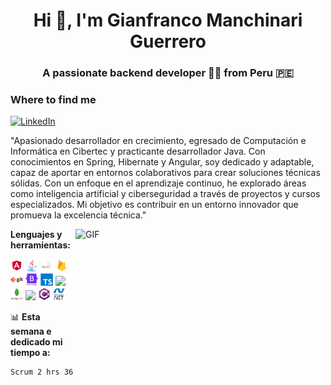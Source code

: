 <h1 align="center">Hi 👋, I'm Gianfranco Manchinari Guerrero</h1>
<h3 align="center">A passionate backend developer 🧑‍💻 from Peru 🇵🇪</h3>

<h3>Where to find me</h3>
<p><a href="https://www.linkedin.com/in/gianfranco-manchinari-guerrero-486516241/" target="_blank">
<img alt="LinkedIn" src="https://img.shields.io/badge/linkedin-%230077B5.svg?&style=for-the-badge&logo=linkedin&logoColor=white"/></a>
</p>


"Apasionado desarrollador en crecimiento, egresado de Computación e Informática en Cibertec y practicante desarrollador Java. Con conocimientos en Spring, Hibernate y
Angular, soy dedicado y adaptable, capaz de aportar en entornos colaborativos para crear soluciones técnicas sólidas. Con un enfoque en el aprendizaje continuo, he explorado 
áreas como inteligencia artificial y ciberseguridad a través de proyectos y cursos especializados. Mi objetivo es contribuir en un entorno innovador que promueva la excelencia técnica."


  <img align="right" alt="GIF" src="https://i.pinimg.com/originals/e4/26/70/e426702edf874b181aced1e2fa5c6cde.gif" width="400" height="320" />
  

**Lenguajes y herramientas:**  

<code><img height="20" src="https://raw.githubusercontent.com/github/explore/80688e429a7d4ef2fca1e82350fe8e3517d3494d/topics/angular/angular.png"></code>
<code><img height="20" src="https://raw.githubusercontent.com/devicons/devicon/master/icons/java/java-original.svg"></code>
<code><img height="20" src="https://raw.githubusercontent.com/github/explore/80688e429a7d4ef2fca1e82350fe8e3517d3494d/topics/mysql/mysql.png"></code>
<code><img height="20" src="https://raw.githubusercontent.com/github/explore/80688e429a7d4ef2fca1e82350fe8e3517d3494d/topics/firebase/firebase.png"></code>
<code><img height="20" src="https://raw.githubusercontent.com/github/explore/80688e429a7d4ef2fca1e82350fe8e3517d3494d/topics/git/git.png"></code>
<code><img height="20" src="https://raw.githubusercontent.com/devicons/devicon/master/icons/bootstrap/bootstrap-plain-wordmark.svg"></code>
<code><img height="20" src="https://raw.githubusercontent.com/devicons/devicon/master/icons/typescript/typescript-original.svg"></code>
<code><img height="20" src="https://www.vectorlogo.zone/logos/springio/springio-icon.svg"></code>
<code><img height="20" src="https://raw.githubusercontent.com/devicons/devicon/master/icons/mongodb/mongodb-original-wordmark.svg"></code>
<code><img height="20" src="https://www.svgrepo.com/show/303229/microsoft-sql-server-logo.svg"></code>
<code><img height="20" src="https://raw.githubusercontent.com/devicons/devicon/master/icons/csharp/csharp-original.svg"></code>
<code><img height="20" src="https://raw.githubusercontent.com/devicons/devicon/master/icons/dot-net/dot-net-original-wordmark.svg"></code>

📊 **Esta semana e dedicado mi tiempo a:**
<!--START_SECTION:waka-->

```txt
Scrum 2 hrs 36 mins   █████████████████████████  100.00 %
```
